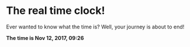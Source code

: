 # The real time clock!

Ever wanted to know what the time is? Well, your journey is about to end!

**The time is Nov 12, 2017, 09:26**